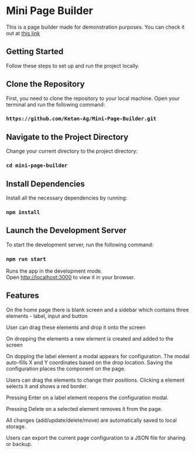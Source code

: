 # Mini Page Builder

This is a page builder made for demonstration purposes.
You can check it out at [this link](https://mini-page-builder-one.vercel.app/)

## Getting Started

Follow these steps to set up and run the project locally.

## Clone the Repository

First, you need to clone the repository to your local machine. Open your terminal and run the following command:

### `https://github.com/Ketan-Ag/Mini-Page-Builder.git`

## Navigate to the Project Directory

Change your current directory to the project directory:

### `cd mini-page-builder`

## Install Dependencies

Install all the necessary dependencies by running:

### `npm install`

## Launch the Development Server

To start the development server, run the following command:

### `npm run start`

Runs the app in the development mode.\
Open [http://localhost:3000](http://localhost:3000) to view it in your browser.

## Features

On the home page there is blank screen and a sidebar which contains three elements - label, input and button

User can drag these elements and drop it onto the screen

On dropping the elements a new element is created and added to the screen

On dopping the label element a modal appears for configuration. The modal auto-fills X and Y coordinates based on the drop location.
Saving the configuration places the component on the page.

Users can drag the elements to change their positions.
Clicking a element selects it and shows a red border.

Pressing Enter on a label element reopens the configuration modal.

Pressing Delete on a selected element removes it from the page.

All changes (add/update/delete/move) are automatically saved to local storage.

Users can export the current page configuration to a JSON file for sharing or backup.







